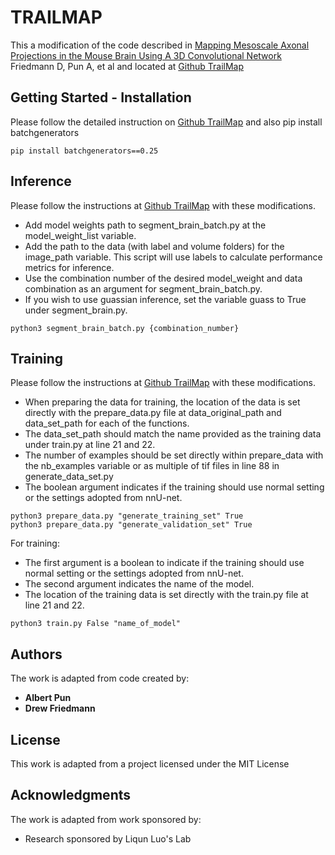 
# TRAILMAP

This a modification of the code described in  [Mapping Mesoscale Axonal Projections in the Mouse Brain Using A 3D Convolutional Network](https://www.biorxiv.org/content/10.1101/812644v1.full) Friedmann D, Pun A, et al and located at [Github TrailMap](https://github.com/AlbertPun/TRAILMAP)

## Getting Started - Installation

Please follow the detailed instruction on [Github TrailMap](https://github.com/AlbertPun/TRAILMAP) and also pip install batchgenerators

```
pip install batchgenerators==0.25
```

## Inference

Please follow the instructions at [Github TrailMap](https://github.com/AlbertPun/TRAILMAP) with these modifications. 
* Add model weights path to segment_brain_batch.py at the model_weight_list variable.
* Add the path to the data (with label and volume folders) for the image_path variable. This script will use labels to calculate performance metrics for inference.
* Use the combination number of the desired model_weight and data combination as an argument for segment_brain_batch.py.
* If you wish to use guassian inference, set the variable guass to True under segment_brain.py. 

```
python3 segment_brain_batch.py {combination_number}

```

## Training

Please follow the instructions at [Github TrailMap](https://github.com/AlbertPun/TRAILMAP) with these modifications. 
* When preparing the data for training, the location of the  data is set directly with the prepare_data.py file at data_original_path and data_set_path for each of the functions.
* The data_set_path should match the name provided as the training data under train.py at line 21 and 22.
* The number of examples should be set directly within prepare_data with the nb_examples variable or as multiple of tif files in line 88 in generate_data_set.py
* The boolean argument indicates if the training should use normal setting or the settings adopted from nnU-net. 

```
python3 prepare_data.py "generate_training_set" True
python3 prepare_data.py "generate_validation_set" True
```

For training:
* The first argument is a boolean to indicate if the training should use normal setting or the settings adopted from nnU-net.
* The second argument indicates the name of the model.
* The location of the training data is set directly with the train.py file at line 21 and 22. 

```
python3 train.py False "name_of_model"
```


## Authors
The work is adapted from code created by: 
* **Albert Pun**
* **Drew Friedmann**

## License
This work is adapted from a project licensed under the MIT License

## Acknowledgments
The work is adapted from work sponsored by: 
* Research sponsored by Liqun Luo's Lab

